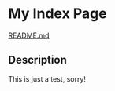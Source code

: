 # My Index Page 

[README.md](https://github.com/Jnthnoaa/group-website/blob/main/README.md)

## Description

This is just a test, sorry!

